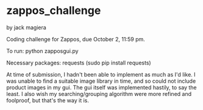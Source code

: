 zappos_challenge
================
by jack magiera

Coding challenge for Zappos, due October 2, 11:59 pm.

To run:
python zapposgui.py

Necessary packages:
requests (sudo pip install requests)

At time of submission, I hadn't been able to implement as much as I'd like. I was unable to find a suitable image library in time, and so could not include product images in my gui. The gui itself was implemented hastily, to say the least. I also wish my searching/grouping algorithm were more refined and foolproof, but that's the way it is.

